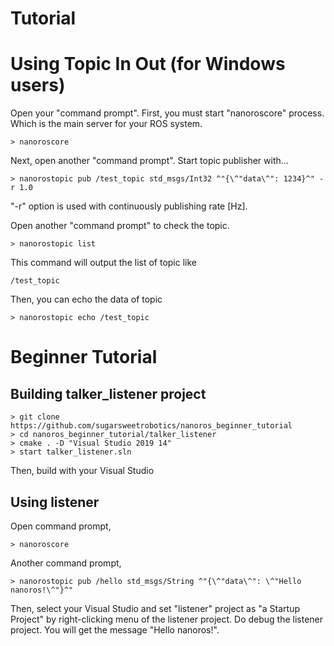 # Tutorial

# Using Topic In Out (for Windows users)

Open your "command prompt".
First, you must start "nanoroscore" process. Which is the main server for your ROS system.
```
> nanoroscore
```

Next, open another "command prompt".
Start topic publisher with...
```
> nanorostopic pub /test_topic std_msgs/Int32 ^"{\^"data\^": 1234}^" -r 1.0
```
"-r" option is used with continuously publishing rate [Hz].

Open another "command prompt" to check the topic.
```
> nanorostopic list
```
This command will output the list of topic like
```
/test_topic
```

Then, you can echo the data of topic 
```
> nanorostopic echo /test_topic
```

# Beginner Tutorial

## Building talker_listener project
```
> git clone https://github.com/sugarsweetrobotics/nanoros_beginner_tutorial
> cd nanoros_beginner_tutorial/talker_listener
> cmake . -D "Visual Studio 2019 14"
> start talker_listener.sln
```

Then, build with your Visual Studio

## Using listener
Open command prompt,
```
> nanoroscore
```

Another command prompt,
```
> nanorostopic pub /hello std_msgs/String ^"{\^"data\^": \^"Hello nanoros!\^"}^"
```

Then, select your Visual Studio and set "listener" project as "a Startup Project" by right-clicking menu of the listener project.
Do debug the listener project. You will get the message "Hello nanoros!".

